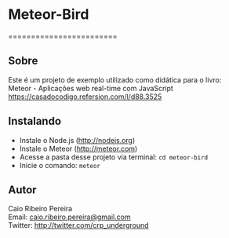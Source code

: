 # Meteor-Bird
========================
## Sobre

Este é um projeto de exemplo utilizado como didática para o livro:  
Meteor - Aplicações web real-time com JavaScript  
https://casadocodigo.refersion.com/l/d88.3525

## Instalando

* Instale o Node.js (http://nodejs.org)
* Instale o Meteor (http://meteor.com)
* Acesse a pasta desse projeto via terminal: `cd meteor-bird`
* Inicie o comando: `meteor`

## Autor
Caio Ribeiro Pereira  
Email: <caio.ribeiro.pereira@gmail.com>  
Twitter: <http://twitter.com/crp_underground>  
